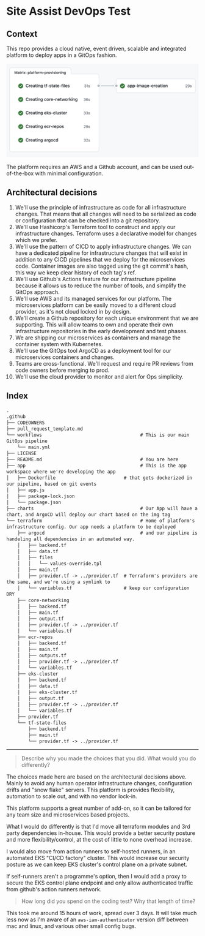 # Site Assist DevOps Test

## Context
This repo provides a cloud native, event driven, scalable and integrated platform to deploy apps in a GitOps fashion.

![workflow](./workflow.png)

The platform requires an AWS and a Github account, and can be used out-of-the-box with minimal configuration.

## Architectural decisions

1. We'll use the principle of infrastructure as code for all infrastructure changes. That means that all changes will need to be serialized as code or configuration that can be checked into a git repository.
2. We'll use Hashicorp's Terraform tool to construct and apply our infrastructure changes. Terraform uses a declarative model for changes which we prefer.
3. We'll use the pattern of CICD to apply infrastructure changes. We can have a dedicated pipeline for infrastructure changes that will exist in addition to any CICD pipelines that we deploy for the microservices code. Container images are also tagged using the git commit's hash, this way we keep clear history of each tag's ref.
4. We'll use Github's Actions feature for our infrastructure pipeline because it allows us to reduce the number of tools, and simplify the GitOps approach.
5. We'll use AWS and its managed services for our platform. The microservices platform can be easily moved to a different cloud provider, as it's not cloud locked in by design.
6. We'll create a Github repository for each unique environment that we are supporting. This will allow teams to own and operate their own infrastructure repositories in the early development and test phases.
7. We are shipping our microservices as containers and manage the container system with Kubernetes.
8. We'll use the GitOps tool ArgoCD as a deployment tool for our microservices containers and changes.
9. Teams are cross-functional. We'll request and require PR reviews from code owners before merging to prod.
10. We'll use the cloud provider to monitor and alert for Ops simplicity.

## Index
```
.
.github
├── CODEOWNERS
├── pull_request_template.md
└── workflows                                    # This is our main GitOps pipeline
    └── main.yml
├── LICENSE
├── README.md                                    # You are here   
├── app                                          # This is the app workspace where we're developing the app
│   ├── Dockerfile                         # that gets dockerized in our pipeline, based on git events
│   ├── app.js
│   ├── package-lock.json
│   └── package.json
├── charts                                       # Our App will have a chart, and ArgoCD will deploy our chart based on the img tag
└── terraform                                    # Home of platform's infrastructure config. Our app needs a platform to be deployed
    ├── argocd                                   # and our pipeline is handeling all dependencies in an automated way.
    │   ├── backend.tf
    │   ├── data.tf
    │   ├── files
    │   │   └── values-override.tpl
    │   ├── main.tf
    │   ├── provider.tf -> ../provider.tf  # Terraform's providers are the same, and we're using a symlink to 
    │   └── variables.tf                   # keep our configuration DRY
    ├── core-networking
    │   ├── backend.tf
    │   ├── main.tf
    │   ├── output.tf
    │   ├── provider.tf -> ../provider.tf
    │   └── variables.tf
    ├── ecr-repos
    │   ├── backend.tf
    │   ├── main.tf
    │   ├── outputs.tf
    │   ├── provider.tf -> ../provider.tf
    │   └── variables.tf
    ├── eks-cluster
    │   ├── backend.tf
    │   ├── data.tf
    │   ├── eks-cluster.tf
    │   ├── output.tf
    │   ├── provider.tf -> ../provider.tf
    │   └── variables.tf
    ├── provider.tf
    └── tf-state-files
        ├── backend.tf
        ├── main.tf
        └── provider.tf -> ../provider.tf

```
---
>Describe why you made the choices that you did. What would you do differently?

The choices made here are based on the architectural decisions above. Mainly to avoid any human operator infrastructure 
changes, configuration drifts and "snow flake" servers. This platform is provides flexibility, automation to scale out,
 and with no vendor lock-in.

This platform supports a great number of add-on, so it can be tailored for any team size and microservices based projects.

What I would do differently is that I'd move all terraform modules and 3rd party dependencies in-house. This would provide
a better security posture and more flexibility/control, at the cost of little to none overhead increase.

I would also move from action runners to self-hosted runners, in an automated EKS "CI/CD factory" cluster. This would
increase our security posture as we can keep EKS cluster's control plane on a private subnet.

If self-runners aren't a programme's option, then I would add a proxy to secure the EKS control plane endpoint and only
allow authenticated traffic from github's action runners network.


>How long did you spend on the coding test? Why that length of time?

This took me around 15 hours of work, spread over 3 days.
It will take much less now as I'm aware of an `aws-iam-authenticator` version diff between mac and linux, and various
other small config bugs.

